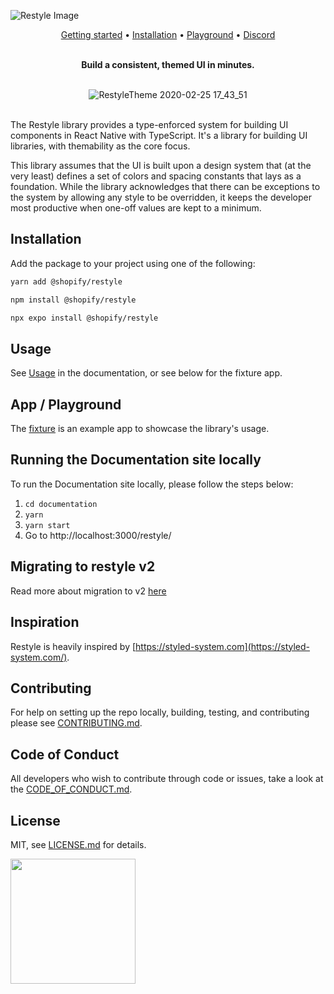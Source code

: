 ![Restyle Image](./Restyle.png)

<div align="center">
<a href="https://shopify.github.io/restyle/">Getting started</a> •
<a href="https://shopify.github.io/restyle/#installation">Installation</a> •
<a href="https://github.com/Shopify/restyle/tree/master/fixture">Playground</a> •
<a href="https://discord.gg/k2gzABTfav">Discord</a>
</br></br>

**Build a consistent, themed UI in minutes.**
</br>
</br>

![RestyleTheme 2020-02-25 17_43_51](https://user-images.githubusercontent.com/688415/75268245-91084b80-57f7-11ea-905b-2a9046aa5ca3.gif)
</br>
</br>

</div>

The Restyle library provides a type-enforced system for building UI components in React Native with TypeScript. It's a library for building UI libraries, with themability as the core focus.

This library assumes that the UI is built upon a design system that (at the very least) defines a set of colors and spacing constants that lays as a foundation. While the library acknowledges that there can be exceptions to the system by allowing any style to be overridden, it keeps the developer most productive when one-off values are kept to a minimum.

## Installation

Add the package to your project using one of the following:

```bash
yarn add @shopify/restyle
```

```bash
npm install @shopify/restyle
```

```bash
npx expo install @shopify/restyle
```

## Usage

See [Usage](https://shopify.github.io/restyle/#usage) in the documentation, or see below for the fixture app.

## App / Playground

The [fixture](https://github.com/Shopify/restyle/tree/master/fixture) is an example app to showcase the library's usage.

## Running the Documentation site locally

To run the Documentation site locally, please follow the steps below:

1. `cd documentation`
2. `yarn`
3. `yarn start`
4. Go to http://localhost:3000/restyle/

## Migrating to restyle v2

Read more about migration to v2 [here](https://shopify.github.io/restyle/guides/migrating-to-v2)

## Inspiration

Restyle is heavily inspired by [https://styled-system.com](https://styled-system.com/).

## Contributing

For help on setting up the repo locally, building, testing, and contributing
please see [CONTRIBUTING.md](https://github.com/Shopify/restyle/blob/master/CONTRIBUTING.md).

## Code of Conduct

All developers who wish to contribute through code or issues, take a look at the
[CODE_OF_CONDUCT.md](https://github.com/Shopify/restyle/blob/master/CODE_OF_CONDUCT.md).

## License

MIT, see [LICENSE.md](https://github.com/Shopify/restyle/blob/master/LICENSE.md) for details.

<img src="https://cdn.shopify.com/shopify-marketing_assets/builds/19.0.0/shopify-full-color-black.svg" width="200" />
